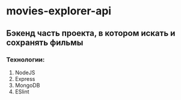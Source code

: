 # movies-explorer-api
## Бэкенд часть проекта, в котором искать и сохранять фильмы
### Технологии:
1. NodeJS
2. Express
3. MongoDB
4. ESlint
